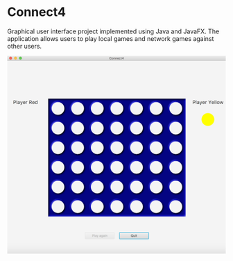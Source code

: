 # Connect4 

Graphical user interface project implemented using Java and JavaFX. The application allows users to play local games and network games against other users.

![Alt text](/graphics/GUI%20screenshot.png?raw=true "GUI")
